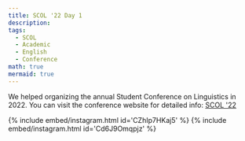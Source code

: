 ```yaml
---
title: SCOL '22 Day 1
description:
tags:
  - SCOL
  - Academic
  - English
  - Conference
math: true
mermaid: true
---
```


We helped organizing the annual Student Conference on Linguistics in 2022. You can visit the conference website for detailed info: [SCOL '22](https://scol.bogazici.edu.tr/scol22)

{% include embed/instagram.html id='CZhIp7HKaj5' %}
{% include embed/instagram.html id='Cd6J9Omqpjz' %}